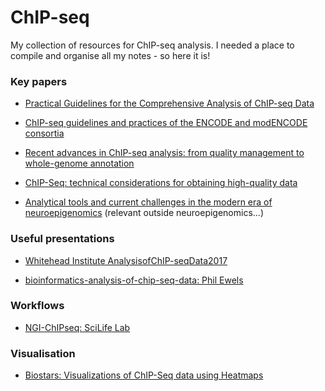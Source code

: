 # ChIP-seq
My collection of resources for ChIP-seq analysis. I needed a place to compile and organise all my notes - so here it is!


### Key papers

* [Practical Guidelines for the Comprehensive Analysis of ChIP-seq Data](http://journals.plos.org/ploscompbiol/article?id=10.1371/journal.pcbi.1003326)

* [ChIP-seq guidelines and practices of the ENCODE and modENCODE consortia](http://genome.cshlp.org/content/22/9/1813.long)

* [Recent advances in ChIP-seq analysis: from quality management to whole-genome annotation](https://academic.oup.com/bib/article-lookup/doi/10.1093/bib/bbw023) 

* [ChIP-Seq: technical considerations for obtaining high-quality data](https://www.nature.com/ni/journal/v12/n10/full/ni.2117.html)

* [Analytical tools and current challenges in the modern era of neuroepigenomics](http://www.nature.com/neuro/journal/v17/n11/full/nn.3816.html) (relevant outside neuroepigenomics...)

### Useful presentations

* [Whitehead Institute AnalysisofChIP-seqData2017](http://jura.wi.mit.edu/bio/education/hot_topics/ChIPseq_2017/AnalysisofChIP-seqData2017.pdf)

* [bioinformatics-analysis-of-chip-seq-data: Phil Ewels](http://tallphil.co.uk/bioinformatics-analysis-of-chip-seq-data/)


### Workflows

* [NGI-ChIPseq: SciLife Lab](https://github.com/SciLifeLab/NGI-ChIPseq)

### Visualisation

* [Biostars: Visualizations of ChIP-Seq data using Heatmaps](https://www.biostars.org/p/180314)
